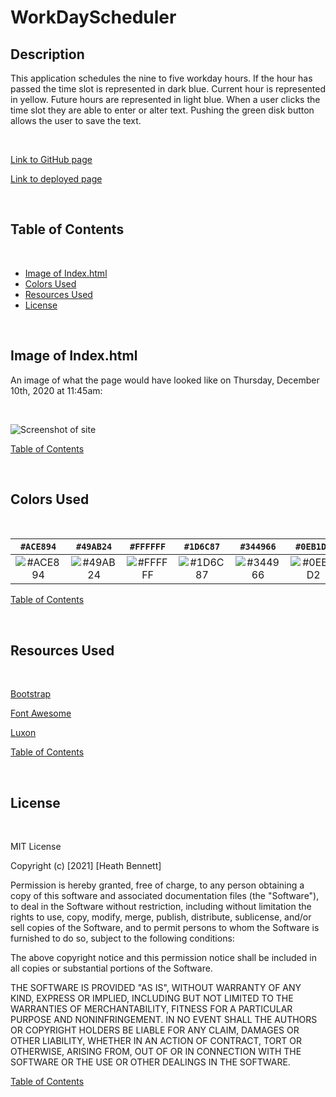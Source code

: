 # WorkDayScheduler

## Description

This application schedules the nine to five workday hours. If the hour has passed the time slot is represented in dark blue.  Current hour is represented in yellow.  Future hours are represented in light blue. When a user clicks the time slot they are able to enter or alter text.  Pushing the green disk button allows the user to save the text.

&nbsp;

[Link to GitHub page](https://github.com/Heath-Bennett/WorkDayScheduler.git)

[Link to deployed page](https://heath-bennett.github.io/WorkDayScheduler/)

&nbsp;

## Table of Contents

&nbsp;

* [Image of Index.html](#Image-of-Index.html)
* [Colors Used](#Colors-Used)
* [Resources Used](#Resources-Used)
* [License](#License)

&nbsp;


## Image of Index.html

An image of what the page would have looked like on Thursday, December 10th, 2020 at 11:45am:

&nbsp;

![Screenshot of site](./Assets/Images/workDayImage.png)

[Table of Contents](#Table-of-Contents)

&nbsp;

## Colors Used

&nbsp;

`#ACE894`                  |  `#49AB24`                |`#FFFFFF`                  |   `#1D6C87`               |  `#344966`                |`#0EB1D2`                  |`#000000`                  |`#E9D985`                  |`#BEA423`                  |
:-------------------------:|:-------------------------:|:-------------------------:|:-------------------------:|:-------------------------:|:-------------------------:|:-------------------------:|:-------------------------:|:-------------------------:|
![#ACE894](https://via.placeholder.com/150x300/ACE894/000000?text=+)  | ![#49AB24](https://via.placeholder.com/150x300/49AB24/000000?text=+) | ![#FFFFFF](https://via.placeholder.com/150x300/FFFFFF/000000F?text=+) | ![#1D6C87](https://via.placeholder.com/150x300/1D6C87/000000?text=+) |![#344966](https://via.placeholder.com/150x300/344966/000000?text=+)  | ![#0EB1D2](https://via.placeholder.com/150x300/0EB1D2/000000?text=+)| ![#000000](https://via.placeholder.com/150x300/000000/000000?text=+)| ![#E9D985](https://via.placeholder.com/150x300/E9D985/000000?text=+)| ![#BEA423](https://via.placeholder.com/150x300/BEA423/000000?text=+)


[Table of Contents](#Table-of-Contents)

&nbsp;

## Resources Used

&nbsp;

[Bootstrap](https://getbootstrap.com/)

[Font Awesome](https://fontawesome.com/)

[Luxon](https://moment.github.io/luxon/)

[Table of Contents](#Table-of-Contents)

&nbsp;

## License

&nbsp;

MIT License

Copyright (c) [2021] [Heath Bennett]

Permission is hereby granted, free of charge, to any person obtaining a copy
of this software and associated documentation files (the "Software"), to deal
in the Software without restriction, including without limitation the rights
to use, copy, modify, merge, publish, distribute, sublicense, and/or sell
copies of the Software, and to permit persons to whom the Software is
furnished to do so, subject to the following conditions:

The above copyright notice and this permission notice shall be included in all
copies or substantial portions of the Software.

THE SOFTWARE IS PROVIDED "AS IS", WITHOUT WARRANTY OF ANY KIND, EXPRESS OR
IMPLIED, INCLUDING BUT NOT LIMITED TO THE WARRANTIES OF MERCHANTABILITY,
FITNESS FOR A PARTICULAR PURPOSE AND NONINFRINGEMENT. IN NO EVENT SHALL THE
AUTHORS OR COPYRIGHT HOLDERS BE LIABLE FOR ANY CLAIM, DAMAGES OR OTHER
LIABILITY, WHETHER IN AN ACTION OF CONTRACT, TORT OR OTHERWISE, ARISING FROM,
OUT OF OR IN CONNECTION WITH THE SOFTWARE OR THE USE OR OTHER DEALINGS IN THE
SOFTWARE.

[Table of Contents](#Table-of-Contents)
